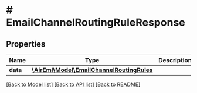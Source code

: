 # # EmailChannelRoutingRuleResponse

## Properties

Name | Type | Description | Notes
------------ | ------------- | ------------- | -------------
**data** | [**\AirEml\Model\EmailChannelRoutingRules**](EmailChannelRoutingRules.md) |  | [optional]

[[Back to Model list]](../../README.md#models) [[Back to API list]](../../README.md#endpoints) [[Back to README]](../../README.md)
